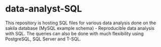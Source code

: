# data-analyst-SQL
This repository is hosting SQL files for various data analysis done on the sakila database (MySQL example schema) - Reproducible data analysis with SQL.
The queries can also be done with much flexibility using PostgreSQL, SQL Server and T-SQL.
